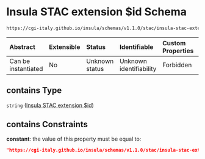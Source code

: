 # Insula STAC extension $id Schema

```txt
https://cgi-italy.github.io/insula/schemas/v1.1.0/stac/insula-stac-extension.schema.json#/$defs/stac_extensions/properties/stac_extensions/contains
```



| Abstract            | Extensible | Status         | Identifiable            | Custom Properties | Additional Properties | Access Restrictions | Defined In                                                                                                   |
| :------------------ | :--------- | :------------- | :---------------------- | :---------------- | :-------------------- | :------------------ | :----------------------------------------------------------------------------------------------------------- |
| Can be instantiated | No         | Unknown status | Unknown identifiability | Forbidden         | Allowed               | none                | [insula-stac-extension.schema.json\*](schemas/stac/insula-stac-extension.schema.json) |

## contains Type

`string` ([Insula STAC extension $id](insula-stac-extension-defs-stac-extensions-attributes-properties-stac-extensions-array-insula-stac-extension-id.md))

## contains Constraints

**constant**: the value of this property must be equal to:

```json
"https://cgi-italy.github.io/insula/schemas/v1.1.0/stac/insula-stac-extension.schema.json"
```
